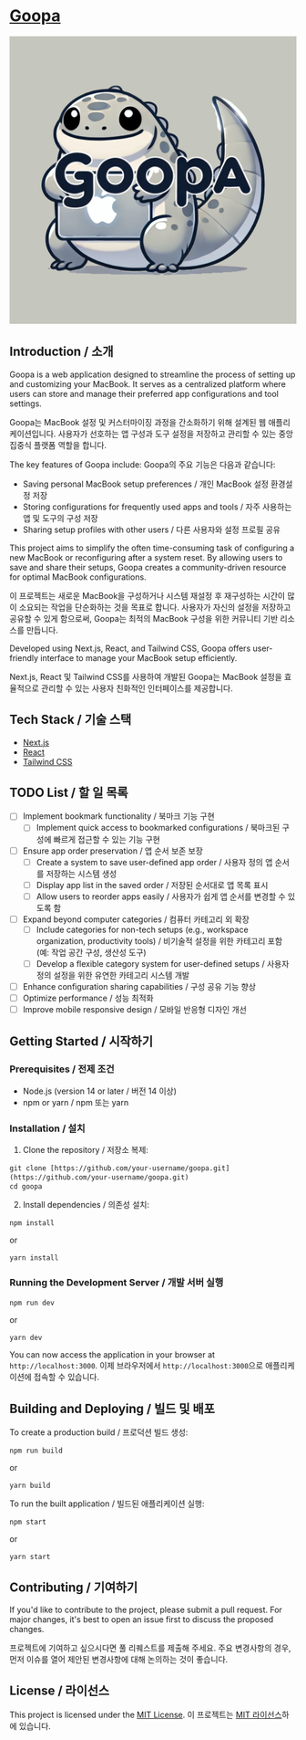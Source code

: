 # [Goopa](https://goopa.nara.dev)

![Goopa Logo](./public/images/goopa-logo.png)

## Introduction / 소개

Goopa is a web application designed to streamline the process of setting up and customizing your MacBook. It serves as a centralized platform where users can store and manage their preferred app configurations and tool settings.

Goopa는 MacBook 설정 및 커스터마이징 과정을 간소화하기 위해 설계된 웹 애플리케이션입니다. 사용자가 선호하는 앱 구성과 도구 설정을 저장하고 관리할 수 있는 중앙 집중식 플랫폼 역할을 합니다.

The key features of Goopa include:
Goopa의 주요 기능은 다음과 같습니다:

- Saving personal MacBook setup preferences / 개인 MacBook 설정 환경설정 저장
- Storing configurations for frequently used apps and tools / 자주 사용하는 앱 및 도구의 구성 저장
- Sharing setup profiles with other users / 다른 사용자와 설정 프로필 공유

This project aims to simplify the often time-consuming task of configuring a new MacBook or reconfiguring after a system reset. By allowing users to save and share their setups, Goopa creates a community-driven resource for optimal MacBook configurations.

이 프로젝트는 새로운 MacBook을 구성하거나 시스템 재설정 후 재구성하는 시간이 많이 소요되는 작업을 단순화하는 것을 목표로 합니다. 사용자가 자신의 설정을 저장하고 공유할 수 있게 함으로써, Goopa는 최적의 MacBook 구성을 위한 커뮤니티 기반 리소스를 만듭니다.

Developed using Next.js, React, and Tailwind CSS, Goopa offers user-friendly interface to manage your MacBook setup efficiently.

Next.js, React 및 Tailwind CSS를 사용하여 개발된 Goopa는 MacBook 설정을 효율적으로 관리할 수 있는 사용자 친화적인 인터페이스를 제공합니다.

## Tech Stack / 기술 스택

- [Next.js](https://nextjs.org/)
- [React](https://reactjs.org/)
- [Tailwind CSS](https://tailwindcss.com/)

## TODO List / 할 일 목록

- [ ] Implement bookmark functionality / 북마크 기능 구현
    - [ ] Implement quick access to bookmarked configurations / 북마크된 구성에 빠르게 접근할 수 있는 기능 구현
- [ ] Ensure app order preservation / 앱 순서 보존 보장
    - [ ] Create a system to save user-defined app order / 사용자 정의 앱 순서를 저장하는 시스템 생성
    - [ ] Display app list in the saved order / 저장된 순서대로 앱 목록 표시
    - [ ] Allow users to reorder apps easily / 사용자가 쉽게 앱 순서를 변경할 수 있도록 함
- [ ] Expand beyond computer categories / 컴퓨터 카테고리 외 확장
    - [ ] Include categories for non-tech setups (e.g., workspace organization, productivity tools) / 비기술적 설정을 위한 카테고리 포함 (예: 작업 공간 구성, 생산성 도구)
    - [ ] Develop a flexible category system for user-defined setups / 사용자 정의 설정을 위한 유연한 카테고리 시스템 개발
- [ ] Enhance configuration sharing capabilities / 구성 공유 기능 향상
- [ ] Optimize performance / 성능 최적화
- [ ] Improve mobile responsive design / 모바일 반응형 디자인 개선

## Getting Started / 시작하기

### Prerequisites / 전제 조건

- Node.js (version 14 or later / 버전 14 이상)
- npm or yarn / npm 또는 yarn

### Installation / 설치

1. Clone the repository / 저장소 복제:

```
git clone [https://github.com/your-username/goopa.git](https://github.com/your-username/goopa.git)
cd goopa
```

2. Install dependencies / 의존성 설치:

```
npm install
```

or

```
yarn install
```

### Running the Development Server / 개발 서버 실행

```
npm run dev
```

or

```
yarn dev
```

You can now access the application in your browser at `http://localhost:3000`.
이제 브라우저에서 `http://localhost:3000`으로 애플리케이션에 접속할 수 있습니다.

## Building and Deploying / 빌드 및 배포

To create a production build / 프로덕션 빌드 생성:

```
npm run build
```

or

```
yarn build
```

To run the built application / 빌드된 애플리케이션 실행:

```
npm start
```

or

```
yarn start
```

## Contributing / 기여하기

If you'd like to contribute to the project, please submit a pull request. For major changes, it's best to open an issue first to discuss the proposed changes.

프로젝트에 기여하고 싶으시다면 풀 리퀘스트를 제출해 주세요. 주요 변경사항의 경우, 먼저 이슈를 열어 제안된 변경사항에 대해 논의하는 것이 좋습니다.

## License / 라이선스

This project is licensed under the [MIT License](LICENSE).
이 프로젝트는 [MIT 라이선스](LICENSE)하에 있습니다.
